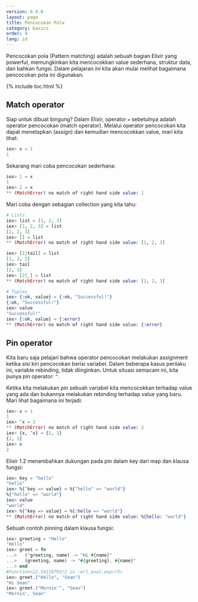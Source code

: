 ```yaml
---
version: 0.9.0
layout: page
title: Pencocokan Pola
category: basics
order: 4
lang: id
---
```


Pencocokan pola (Pattern matching) adalah sebuah bagian Elixir yang powerful, memungkinkan kita mencocokkan value sederhana, struktur data, dan bahkan fungsi. Dalam pelajaran ini kita akan mulai melihat bagaimana pencocokan pola ini digunakan.

{% include toc.html %}

## Match operator

Siap untuk dibuat bingung? Dalam Elixir, operator `=` sebetulnya adalah operator pencocokan (match operator). Melalui operator pencocokan kita dapat menetapkan (assign) dan kemudian mencocokkan value, mari kita lihat:

```elixir
iex> x = 1
1
```

Sekarang mari coba pencocokan sederhana:

```elixir
iex> 1 = x
1
iex> 2 = x
** (MatchError) no match of right hand side value: 1
```

Mari coba dengan sebagian collection yang kita tahu:

```elixir
# Lists
iex> list = [1, 2, 3]
iex> [1, 2, 3] = list
[1, 2, 3]
iex> [] = list
** (MatchError) no match of right hand side value: [1, 2, 3]

iex> [1|tail] = list
[1, 2, 3]
iex> tail
[2, 3]
iex> [2|_] = list
** (MatchError) no match of right hand side value: [1, 2, 3]

# Tuples
iex> {:ok, value} = {:ok, "Successful!"}
{:ok, "Successful!"}
iex> value
"Successful!"
iex> {:ok, value} = {:error}
** (MatchError) no match of right hand side value: {:error}
```

## Pin operator

Kita baru saja pelajari bahwa operator pencocokan melakukan assignment ketika sisi kiri pencocokan berisi variabel. Dalam beberapa kasus perilaku ini, variable rebinding, tidak diinginkan. Untuk situasi semacam ini, kita punya pin operator: `^`.

Ketika kita melakukan pin sebuah variabel kita mencocokkan terhadap value yang ada dan bukannya melakukan rebinding terhadap value yang baru. Mari lihat bagaimana ini terjadi:

```elixir
iex> x = 1
1
iex> ^x = 2
** (MatchError) no match of right hand side value: 2
iex> {x, ^x} = {2, 1}
{2, 1}
iex> x
2
```

Elixir 1.2 menambahkan dukungan pada pin dalam key dari map dan klausa fungsi:

```elixir
iex> key = "hello"
"hello"
iex> %{^key => value} = %{"hello" => "world"}
%{"hello" => "world"}
iex> value
"world"
iex> %{^key => value} = %{:hello => "world"}
** (MatchError) no match of right hand side value: %{hello: "world"}
```

Sebuah contoh pinning dalam klausa fungsi:

```elixir
iex> greeting = "Hello"
"Hello"
iex> greet = fn
...>   (^greeting, name) -> "Hi #{name}"
...>   (greeting, name) -> "#{greeting}, #{name}"
...> end
#Function<12.54118792/2 in :erl_eval.expr/5>
iex> greet.("Hello", "Sean")
"Hi Sean"
iex> greet.("Mornin'", "Sean")
"Mornin', Sean"
```
